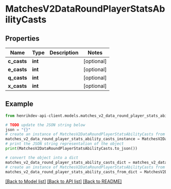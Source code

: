 # MatchesV2DataRoundPlayerStatsAbilityCasts


## Properties

Name | Type | Description | Notes
------------ | ------------- | ------------- | -------------
**c_casts** | **int** |  | [optional] 
**e_casts** | **int** |  | [optional] 
**q_casts** | **int** |  | [optional] 
**x_casts** | **int** |  | [optional] 

## Example

```python
from henrikdev-api-client.models.matches_v2_data_round_player_stats_ability_casts import MatchesV2DataRoundPlayerStatsAbilityCasts

# TODO update the JSON string below
json = "{}"
# create an instance of MatchesV2DataRoundPlayerStatsAbilityCasts from a JSON string
matches_v2_data_round_player_stats_ability_casts_instance = MatchesV2DataRoundPlayerStatsAbilityCasts.from_json(json)
# print the JSON string representation of the object
print(MatchesV2DataRoundPlayerStatsAbilityCasts.to_json())

# convert the object into a dict
matches_v2_data_round_player_stats_ability_casts_dict = matches_v2_data_round_player_stats_ability_casts_instance.to_dict()
# create an instance of MatchesV2DataRoundPlayerStatsAbilityCasts from a dict
matches_v2_data_round_player_stats_ability_casts_from_dict = MatchesV2DataRoundPlayerStatsAbilityCasts.from_dict(matches_v2_data_round_player_stats_ability_casts_dict)
```
[[Back to Model list]](../README.md#documentation-for-models) [[Back to API list]](../README.md#documentation-for-api-endpoints) [[Back to README]](../README.md)


